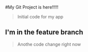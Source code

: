 #My Git Project is here!!!!!


>Initial code for my app

## I'm in the feature branch


>Anothe code change right now
